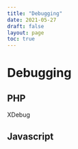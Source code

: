 ```yaml
---
title: "Debugging"
date: 2021-05-27
draft: false
layout: page
toc: true
---
```


# Debugging

## PHP
XDebug

## Javascript